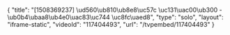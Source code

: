 {
    "title": "[1508369237] \ud560\ub810\ub8e8\uc57c \uc131\uac00\ub300 - \ub0b4\ubaa8\ub4e0\uac83\uc744 \uc8fc\uaed8",
    "type": "solo",
    "layout": "iframe-static",
    "videoId": "117404493",
    "url": "\/tvpembed\/117404493"
}